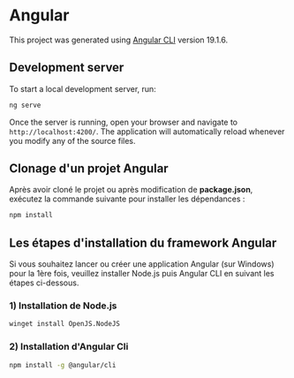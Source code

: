 # Angular

This project was generated using [Angular CLI](https://github.com/angular/angular-cli) version 19.1.6.

## Development server

To start a local development server, run:

```bash
ng serve
```

Once the server is running, open your browser and navigate to `http://localhost:4200/`. The application will automatically reload whenever you modify any of the source files.

## Clonage d'un projet Angular

Après avoir cloné le projet ou après modification de **package.json**, exécutez la commande suivante pour installer les dépendances :

```bash
npm install
```

## Les étapes d'installation du framework Angular

Si vous souhaitez lancer ou créer une application Angular (sur Windows) pour la 1ère fois, veuillez installer Node.js puis Angular CLI en suivant les étapes ci-dessous.

### 1) Installation de Node.js

```bash
winget install OpenJS.NodeJS
```

### 2) Installation d'Angular Cli

```bash
npm install -g @angular/cli
```